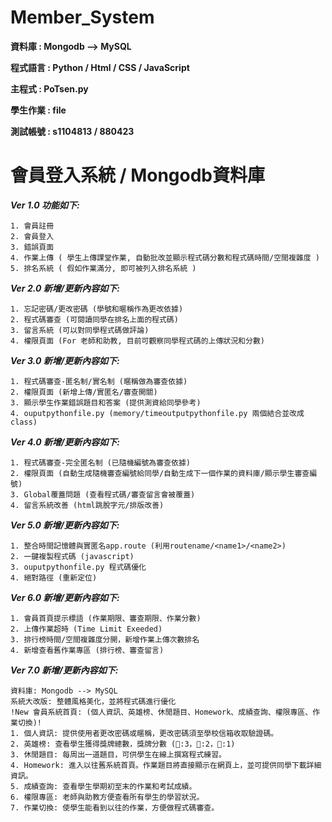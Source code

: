 # Member_System

**資料庫 : Mongodb --> MySQL**

**程式語言 : Python / Html / CSS / JavaScript**

**主程式 : PoTsen.py**

**學生作業 : file**

**測試帳號 : s1104813 / 880423**

# 會員登入系統 / Mongodb資料庫
***Ver 1.0 功能如下:***
```
1. 會員註冊
2. 會員登入
3. 錯誤頁面
4. 作業上傳 ( 學生上傳課堂作業, 自動批改並顯示程式碼分數和程式碼時間/空間複雜度 )
5. 排名系統 ( 假如作業滿分, 即可被列入排名系統 )
```
***Ver 2.0 新增/更新內容如下:***
```
1. 忘記密碼/更改密碼 (學號和暱稱作為更改依據)
2. 程式碼審查 (可閱讀同學在排名上面的程式碼)
3. 留言系統 (可以對同學程式碼做評論)
4. 權限頁面 (For 老師和助教, 目前可觀察同學程式碼的上傳狀況和分數)
```
***Ver 3.0 新增/更新內容如下:***
```
1. 程式碼審查-匿名制/實名制 (暱稱做為審查依據)
2. 權限頁面 (新增上傳/實匿名/審查開關)
3. 顯示學生作業錯誤題目和答案 (提供測資給同學參考)
4. ouputpythonfile.py (memory/timeoutputpythonfile.py 兩個結合並改成class)
```
***Ver 4.0 新增/更新內容如下:***
```
1. 程式碼審查-完全匿名制 (已隨機編號為審查依據)
2. 權限頁面 (自動生成隨機審查編號給同學/自動生成下一個作業的資料庫/顯示學生審查編號)
3. Global覆蓋問題 (查看程式碼/審查留言會被覆蓋)
4. 留言系統改善 (html跳脫字元/排版改善)
```
***Ver 5.0 新增/更新內容如下:***
```
1. 整合時間記憶體與實匿名app.route (利用routename/<name1>/<name2>)
2. 一鍵複製程式碼 (javascript)
3. ouputpythonfile.py 程式碼優化
4. 絕對路徑 (重新定位)
```
***Ver 6.0 新增/更新內容如下:***
```
1. 會員首頁提示標語 (作業期限、審查期限、作業分數)
2. 上傳作業超時 (Time Limit Exeeded)
3. 排行榜時間/空間複雜度分開，新增作業上傳次數排名
4. 新增查看舊作業專區 (排行榜、審查留言)
```
***Ver 7.0 新增/更新內容如下:***
```
資料庫: Mongodb --> MySQL
系統大改版: 整體風格美化，並將程式碼進行優化
!New 會員系統首頁: (個人資訊、英雄榜、休閒題目、Homework、成績查詢、權限專區、作業切換)!
1. 個人資訊: 提供使用者更改密碼或暱稱，更改密碼須至學校信箱收取驗證碼。
2. 英雄榜: 查看學生獲得獎牌總數，獎牌分數 (🥇:3，🥈:2，🥉:1)
3. 休閒題目: 每周出一道題目，可供學生在線上撰寫程式練習。
4. Homework: 進入以往舊系統首頁。作業題目將直接顯示在網頁上，並可提供同學下載詳細資訊。
5. 成績查詢: 查看學生學期初至末的作業和考試成績。
6. 權限專區: 老師與助教方便查看所有學生的學習狀況。
7. 作業切換: 使學生能看到以往的作業，方便做程式碼審查。
```
